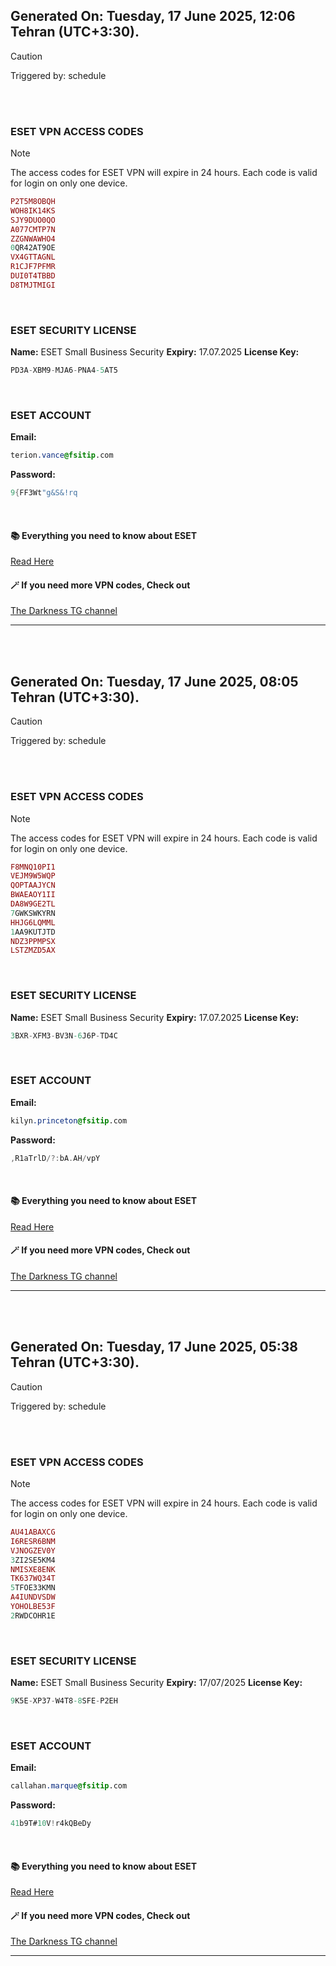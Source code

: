 ## Generated On: Tuesday, 17 June 2025, 12:06 Tehran (UTC+3:30).

> [!CAUTION]
> Triggered by: schedule

<br><br>

### ESET VPN ACCESS CODES

> [!NOTE]
> The access codes for ESET VPN will expire in 24 hours.
> Each code is valid for login on only one device.

```ruby
P2T5M8OBQH
WOH8IK14KS
SJY9DUO0QO
A077CMTP7N
ZZGNWAWHO4
0QR42AT9OE
VX4GTTAGNL
R1CJF7PFMR
DUI0T4TBBD
D8TMJTMIGI
```

<br>

### ESET SECURITY LICENSE

**Name:** ESET Small Business Security
**Expiry:** 17.07.2025
**License Key:**

```POV-Ray SDL
PD3A-XBM9-MJA6-PNA4-5AT5
```

<br>

### ESET ACCOUNT

**Email:**

```CSS
terion.vance@fsitip.com
```

**Password:**

```POV-Ray SDL
9{FF3Wt"g&S&!rq
```

<br>

#### 📚 Everything you need to know about ESET

[Read Here](https://t.me/F_NiREvil/2113)

#### 🪄 If you need more VPN codes, Check out

[The Darkness TG channel](https://t.me/Eset_key_trial)

---

<br><br>

## Generated On: Tuesday, 17 June 2025, 08:05 Tehran (UTC+3:30).

> [!CAUTION]
> Triggered by: schedule

<br><br>

### ESET VPN ACCESS CODES

> [!NOTE]
> The access codes for ESET VPN will expire in 24 hours.
> Each code is valid for login on only one device.

```ruby
F8MNQ10PI1
VEJM9W5WQP
QOPTAAJYCN
BWAEAOY1II
DA8W9GE2TL
7GWKSWKYRN
HHJG6LQMML
1AA9KUTJTD
NDZ3PPMPSX
LSTZMZD5AX
```

<br>

### ESET SECURITY LICENSE

**Name:** ESET Small Business Security
**Expiry:** 17.07.2025
**License Key:**

```POV-Ray SDL
3BXR-XFM3-BV3N-6J6P-TD4C
```

<br>

### ESET ACCOUNT

**Email:**

```CSS
kilyn.princeton@fsitip.com
```

**Password:**

```POV-Ray SDL
,R1aTrlD/?:bA.AH/vpY
```

<br>

#### 📚 Everything you need to know about ESET

[Read Here](https://t.me/F_NiREvil/2113)

#### 🪄 If you need more VPN codes, Check out

[The Darkness TG channel](https://t.me/Eset_key_trial)

---

<br><br>

## Generated On: Tuesday, 17 June 2025, 05:38 Tehran (UTC+3:30).

> [!CAUTION]
> Triggered by: schedule

<br><br>

### ESET VPN ACCESS CODES

> [!NOTE]
> The access codes for ESET VPN will expire in 24 hours.
> Each code is valid for login on only one device.

```ruby
AU41ABAXCG
I6RESR6BNM
VJNOGZEV0Y
3ZI2SE5KM4
NMISXE8ENK
TK637WQ34T
5TFOE33KMN
A4IUNDVSDW
YOHOLBE53F
2RWDCOHR1E
```

<br>

### ESET SECURITY LICENSE

**Name:** ESET Small Business Security
**Expiry:** 17/07/2025
**License Key:**

```POV-Ray SDL
9K5E-XP37-W4T8-8SFE-P2EH
```

<br>

### ESET ACCOUNT

**Email:**

```CSS
callahan.marque@fsitip.com
```

**Password:**

```POV-Ray SDL
41b9T#10V!r4kQBeDy
```

<br>

#### 📚 Everything you need to know about ESET

[Read Here](https://t.me/F_NiREvil/2113)

#### 🪄 If you need more VPN codes, Check out

[The Darkness TG channel](https://t.me/Eset_key_trial)

---

<br><br>

